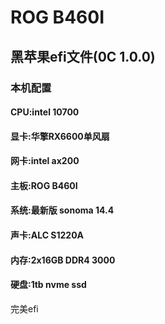 # ROG B460I 
## 黑苹果efi文件(0C 1.0.0)
### 本机配置
#### CPU:intel 10700
#### 显卡:华擎RX6600单风扇
#### 网卡:intel ax200
#### 主板:ROG B460I
#### 系统:最新版 sonoma 14.4
#### 声卡:ALC S1220A
#### 内存:2x16GB DDR4 3000
#### 硬盘:1tb nvme ssd

完美efi
